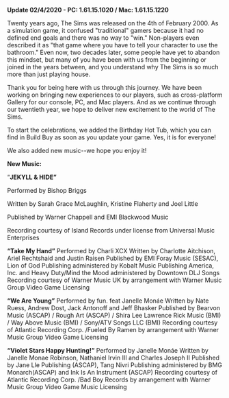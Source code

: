 **Update 02/4/2020 - PC: 1.61.15.1020 / Mac: 1.61.15.1220**

Twenty years ago, The Sims was released on the 4th of February 2000. As a simulation game, it confused "traditional" gamers because it had no defined end goals and there was no way to "win." Non-players even described it as "that game where you have to tell your character to use the bathroom." Even now, two decades later, some people have yet to abandon this mindset, but many of you have been with us from the beginning or joined in the years between, and you understand why The Sims is so much more than just playing house.

Thank you for being here with us through this journey. We have been working on bringing new experiences to our players, such as cross-platform Gallery for our console, PC, and Mac players. And as we continue through our twentieth year, we hope to deliver new excitement to the world of The Sims.

To start the celebrations, we added the Birthday Hot Tub, which you can find in Build Buy as soon as you update your game. Yes, it is for everyone!

We also added new music--we hope you enjoy it!

**New Music:**

“__JEKYLL & HIDE”__

Performed by Bishop Briggs

Written by Sarah Grace McLaughlin, Kristine Flaherty and Joel Little

Published by Warner Chappell and EMI Blackwood Music

Recording courtesy of Island Records under license from Universal Music Enterprises




__“Take My Hand”__
Performed by Charli XCX
Written by Charlotte Aitchison, Ariel Rechtshaid and Justin Raisen
Published by EMI Foray Music (SESAC), Lion of God Publishing administered by Kobalt Music Publishing America, Inc. and Heavy Duty/Mind the Mood administered by Downtown DLJ Songs
Recording courtesy of Warner Music UK by arrangement with Warner Music Group Video Game Licensing

__“We Are Young”__
Performed by fun. feat Janelle Monáe
Written by Nate Ruess, Andrew Dost, Jack Antonoff and Jeff Bhasker
Published by Bearvon Music (ASCAP) / Rough Art (ASCAP) / Shira Lee Lawrence Rick Music (BMI) / Way Above Music (BMI) / Sony/ATV Songs LLC (BMI)
Recording courtesy of Atlantic Recording Corp. /Fueled By Ramen by arrangement with Warner Music Group Video Game Licensing

__“Violet Stars Happy Hunting!”__
Performed by Janelle Monáe
Written by Janelle Monae Robinson, Nathaniel Irvin III and Charles Joseph II
Published by Jane Lle Publishing (ASCAP), Tang Nivri Publishing administered by BMG Monarch(ASCAP) and Ink Is An Instrument (ASCAP)
Recording courtesy of Atlantic Recording Corp. /Bad Boy Records by arrangement with Warner Music Group Video Game Music Licensing
